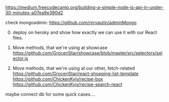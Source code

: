 https://medium.freecodecamp.org/building-a-simple-node-js-api-in-under-30-minutes-a07ea9e390d2


check mongoadmin: https://github.com/mrvautin/adminMongo


0. deploy on heroky and show how exactly we can use it with our React files.

1. Move methods, that we're using at showcase
https://github.com/GroceriStar/showcase/blob/master/src/selectors/selector.js

2. Move methods, that we're using at our other, fetch-related
https://github.com/GroceriStar/react-shopping-list-template
https://github.com/ChickenKyiv/recipe-box
https://github.com/ChickenKyiv/recipe-search-react

maybe connect db for some quick cases....
